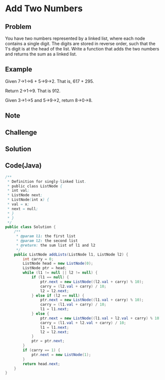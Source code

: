 Add Two Numbers
===



Problem
-------

You have two numbers represented by a linked list, where each node contains a single digit. The digits are stored in reverse order, such that the 1's digit is at the head of the list. Write a function that adds the two numbers and returns the sum as a linked list.

Example
-------

Given 7->1->6 + 5->9->2. That is, 617 + 295.

Return 2->1->9. That is 912.

Given 3->1->5 and 5->9->2, return 8->0->8.

Note
---------

Challenge
---------

Solution
--------



Code(Java)
----------

```java
/**
 * Definition for singly-linked list.
 * public class ListNode {
 * int val;
 * ListNode next;
 * ListNode(int x) {
 * val = x;
 * next = null;
 * }
 * }
 */
public class Solution {
    /**
     * @param l1: the first list
     * @param l2: the second list
     * @return: the sum list of l1 and l2
     */
    public ListNode addLists(ListNode l1, ListNode l2) {
        int carry = 0;
        ListNode head = new ListNode(0);
        ListNode ptr = head;
        while (l1 != null || l2 != null) {
            if (l1 == null) {
                ptr.next = new ListNode((l2.val + carry) % 10);
                carry = (l2.val + carry) / 10;
                l2 = l2.next;
            } else if (l2 == null) {
                ptr.next = new ListNode((l1.val + carry) % 10);
                carry = (l1.val + carry) / 10;
                l1 = l1.next;
            } else {
                ptr.next = new ListNode((l1.val + l2.val + carry) % 10);
                carry = (l1.val + l2.val + carry) / 10;
                l1 = l1.next;
                l2 = l2.next;
            }
            ptr = ptr.next;
        }
        if (carry == 1) {
            ptr.next = new ListNode(1);
        }
        return head.next;
    }
}

```